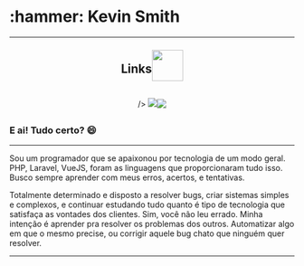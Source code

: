 
<h1>:hammer: Kevin Smith</h1>
<hr>
<div style="display: flex; flex-direction: row;justify-content: center; align-items: center;" align="center">
  <h2>Links</h2>
  <a href="https://www.linkedin.com/in/kevin-smith-130a04154/">
  <img src="https://www.gov.br/observatorio/es/programas-academicos/posgrado-en-geofisica/imagenes/linkedin.png/@@images/a790388b-9546-4bdf-a28c-e649889ac837.png" width="55" />
  </a>
  
</div>
<br>
<div style="display: flex; flex-direction: row;justify-content: center; align-items: center;" align="center">
<picture>
<source 
  srcset="https://github-readme-stats.vercel.app/api?username=kevinsmitth&show_icons=true&theme=tokyonight&hide=prs&count_private=true"
  media="(prefers-color-scheme: dark)"
/>
<source
  srcset="https://github-readme-stats.vercel.app/api?username=kevinsmitth&show_icons=true"
  media="(prefers-color-scheme: dark), (prefers-color-scheme: no-preference)"
  
/>
<img src="https://github-readme-stats.vercel.app/api?username=kevinsmitth&show_icons=true" />
</picture>
<img src="https://github-readme-stats.vercel.app/api/top-langs/?username=kevinsmitth&theme=radical&layout=compact" />
</div>

<h3>E ai! Tudo certo? 😄</h3>
<hr>
         <p>Sou um programador que se apaixonou por tecnologia de um modo geral. PHP, Laravel, VueJS, foram as linguagens que proporcionaram tudo isso. Busco sempre aprender com meus erros, acertos, e tentativas.</p>
         <p>Totalmente determinado e disposto a resolver bugs, criar sistemas simples e complexos, e continuar estudando tudo quanto é tipo de tecnologia que satisfaça as vontades dos clientes. Sim, você não leu errado. Minha intenção é aprender pra resolver os problemas dos outros.
Automatizar algo em que o mesmo precise, ou corrigir aquele bug chato que ninguém quer resolver.</p>
<hr>
<!--
**kevinsmitth/kevinsmitth** is a ✨ _special_ ✨ repository because its `README.md` (this file) appears on your GitHub profile.

Here are some ideas to get you started:

- 🔭 I’m currently working on ...
- 🌱 I’m currently learning ...
- 👯 I’m looking to collaborate on ...
- 🤔 I’m looking for help with ...
- 💬 Ask me about ...
- 📫 How to reach me: ...
- 😄 Pronouns: ...
- ⚡ 👋Fun fact: ...
-->
 
